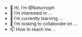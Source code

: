 - 👋 Hi, I’m @Noturnoph
- 👀 I’m interested in ...
- 🌱 I’m currently learning ...
- 💞️ I’m looking to collaborate on ...
- 📫 How to reach me ...

<!---
Noturnoph/Noturnoph is a ✨ special ✨ repository because its `README.md` (this file) appears on your GitHub profile.
You can click the Preview link to take a look at your changes.
--->
